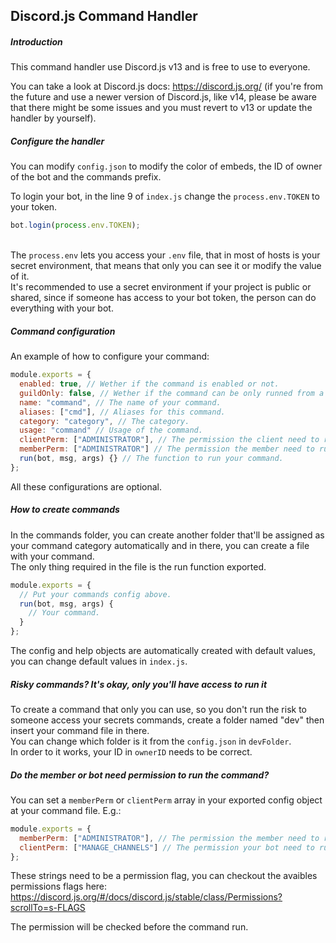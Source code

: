 ## Discord.js Command Handler
##### Introduction
This command handler use Discord.js v13 and is free to use to everyone.

You can take a look at Discord.js docs: https://discord.js.org/ (if you're from the future and use a newer version of Discord.js, like v14, please be aware that there might be some issues and you must revert to v13 or update the handler by yourself).

##### Configure the handler
You can modify ``config.json`` to modify the color of embeds, the ID of owner of the bot and the commands prefix.

To login your bot, in the line 9 of ``index.js`` change the ``process.env.TOKEN`` to your token.
```js
bot.login(process.env.TOKEN);
```
<br/>The ``process.env`` lets you access your ``.env`` file, that in most of hosts is your secret environment, that means that only you can see it or modify the value of it.
<br/>It's recommended to use a secret environment if your project is public or shared, since if someone has access to your bot token, the person can do everything with your bot.

##### Command configuration
An example of how to configure your command:
```js
module.exports = {
  enabled: true, // Wether if the command is enabled or not.
  guildOnly: false, // Wether if the command can be only runned from a guild.
  name: "command", // The name of your command.
  aliases: ["cmd"], // Aliases for this command.
  category: "category", // The category.
  usage: "command" // Usage of the command.
  clientPerm: ["ADMINISTRATOR"], // The permission the client need to run command.
  memberPerm: ["ADMINISTRATOR"] // The permission the member need to run command.
  run(bot, msg, args) {} // The function to run your command.
};
```
All these configurations are optional.

##### How to create commands
In the commands folder, you can create another folder that'll be assigned as your command category automatically and in there, you can
create a file with your command.
<br/>The only thing required in the file is the run function exported. 
```js
module.exports = {
  // Put your commands config above.
  run(bot, msg, args) {
    // Your command.
  }
};
```
The config and help objects
are automatically created with default values, you can change default values in ``index.js``.

##### Risky commands? It's okay, only you'll have access to run it
To create a command that only you can use, so you don't run the risk to someone access your secrets commands, create a folder named "dev" then insert your command file in there.
<br/>You can change which folder is it from the ``config.json`` in ``devFolder``.
<br/>In order to it works, your ID in ``ownerID`` needs to be correct.

##### Do the member or bot need permission to run the command?
You can set a ``memberPerm`` or ``clientPerm`` array in your exported config object at your command file.
E.g.:
```js
module.exports = {
  memberPerm: ["ADMINISTRATOR"], // The permission the member need to run the command in the guild it was ran.
  clientPerm: ["MANAGE_CHANNELS"] // The permission your bot need to run the command in the guild it was ran.
};
```
These strings need to be a permission flag, you can checkout the avaibles permissions flags here:
https://discord.js.org/#/docs/discord.js/stable/class/Permissions?scrollTo=s-FLAGS

The permission will be checked before the command run.
